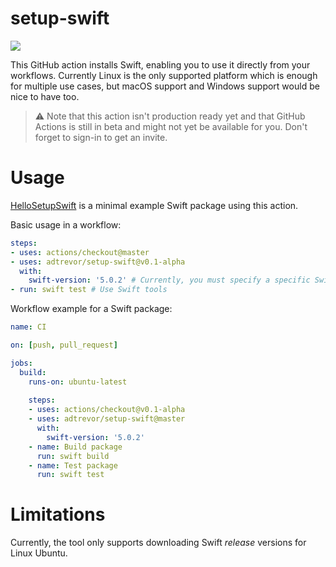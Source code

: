 # setup-swift
[![](https://github.com/adtrevor/setup-swift/workflows/Unit%20tests/badge.svg)](https://github.com/adtrevor/setup-swift/actions)

This GitHub action installs Swift, enabling you to use it directly from your workflows.
Currently Linux is the only supported platform which is enough for multiple use cases, but macOS support and Windows support would be nice to have too.  

> ⚠️ Note that this action isn't production ready yet and that GitHub Actions is still in beta and might not yet be available for you. Don't forget to sign-in to get an invite.

# Usage
[HelloSetupSwift](https://github.com/adtrevor/HelloSetupSwift) is a minimal example Swift package using this action.

Basic usage in a workflow:
```yaml
steps:
- uses: actions/checkout@master
- uses: adtrevor/setup-swift@v0.1-alpha
  with:
    swift-version: '5.0.2' # Currently, you must specify a specific Swift version (no version range)
- run: swift test # Use Swift tools
```

Workflow example for a Swift package:
```yaml
name: CI

on: [push, pull_request]

jobs:
  build:
    runs-on: ubuntu-latest
    
    steps:
    - uses: actions/checkout@v0.1-alpha
    - uses: adtrevor/setup-swift@master
      with:
        swift-version: '5.0.2'
    - name: Build package
      run: swift build
    - name: Test package
      run: swift test
```

# Limitations
Currently, the tool only supports downloading Swift *release* versions for Linux Ubuntu.
